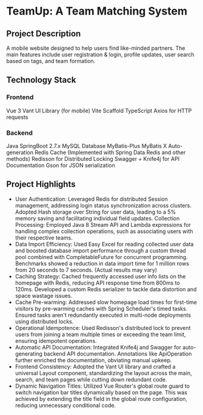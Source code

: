 # TeamUp: A Team Matching System
## Project Description
A mobile website designed to help users find like-minded partners. The main features include user registration & login, profile updates, user search based on tags, and team formation.

## Technology Stack
### Frontend
Vue 3
Vant UI Library (for mobile)
Vite Scaffold
TypeScript
Axios for HTTP requests

### Backend
Java SpringBoot 2.7.x
MySQL Database
MyBatis-Plus
MyBatis X Auto-generation
Redis Cache (Implemented with Spring Data Redis and other methods)
Redisson for Distributed Locking
Swagger + Knife4j for API Documentation
Gson for JSON serialization

## Project Highlights
- User Authentication: Leveraged Redis for distributed Session management, addressing login status synchronization across clusters. Adopted Hash storage over String for user data, leading to a 5% memory saving and facilitating individual field updates.
Collection Processing: Employed Java 8 Stream API and Lambda expressions for handling complex collection operations, such as associating users with their respective teams.
- Data Import Efficiency: Used Easy Excel for reading collected user data and boosted database import performance through a custom thread pool combined with CompletableFuture for concurrent programming. Benchmarks showed a reduction in data import time for 1 million rows from 20 seconds to 7 seconds. (Actual results may vary)
- Caching Strategy: Cached frequently accessed user info lists on the homepage with Redis, reducing API response time from 800ms to 120ms. Developed a custom Redis serializer to tackle data distortion and space wastage issues.
- Cache Pre-warming: Addressed slow homepage load times for first-time visitors by pre-warming caches with Spring Scheduler's timed tasks. Ensured tasks aren't redundantly executed in multi-node deployments using distributed locks.
- Operational Idempotence: Used Redisson's distributed lock to prevent users from joining a team multiple times or exceeding the team limit, ensuring idempotent operations.
- Automatic API Documentation: Integrated Knife4j and Swagger for auto-generating backend API documentation. Annotations like ApiOperation further enriched the documentation, obviating manual upkeep.
- Frontend Consistency: Adopted the Vant UI library and crafted a universal Layout component, standardizing the layout across the main, search, and team pages while cutting down redundant code.
- Dynamic Navigation Titles: Utilized Vue Router's global route guard to switch navigation bar titles dynamically based on the page. This was achieved by extending the title field in the global route configuration, reducing unnecessary conditional code.
